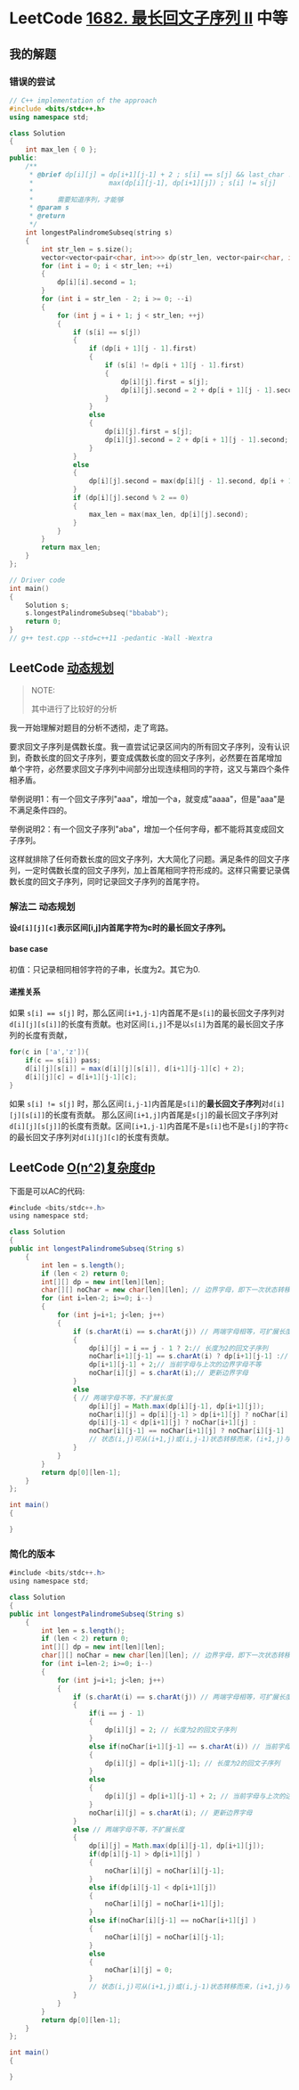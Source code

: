 # LeetCode [1682. 最长回文子序列 II](https://leetcode.cn/problems/longest-palindromic-subsequence-ii/) 中等



## 我的解题

### 错误的尝试

```C++
// C++ implementation of the approach
#include <bits/stdc++.h>
using namespace std;

class Solution
{
	int max_len { 0 };
public:
	/**
	 * @brief dp[i][j] = dp[i+1][j-1] + 2 ; s[i] == s[j] && last_char != s[i]
	 * 					 max(dp[i][j-1], dp[i+1][j]) ; s[i] != s[j]
	 *
	 * 		需要知道序列，才能够
	 * @param s
	 * @return
	 */
	int longestPalindromeSubseq(string s)
	{
		int str_len = s.size();
		vector<vector<pair<char, int>>> dp(str_len, vector<pair<char, int>>(str_len, { 0, 0 }));
		for (int i = 0; i < str_len; ++i)
		{
			dp[i][i].second = 1;
		}
		for (int i = str_len - 2; i >= 0; --i)
		{
			for (int j = i + 1; j < str_len; ++j)
			{
				if (s[i] == s[j])
				{
					if (dp[i + 1][j - 1].first)
					{
						if (s[i] != dp[i + 1][j - 1].first)
						{
							dp[i][j].first = s[j];
							dp[i][j].second = 2 + dp[i + 1][j - 1].second;
						}
					}
					else
					{
						dp[i][j].first = s[j];
						dp[i][j].second = 2 + dp[i + 1][j - 1].second;
					}
				}
				else
				{
					dp[i][j].second = max(dp[i][j - 1].second, dp[i + 1][j].second);
				}
				if (dp[i][j].second % 2 == 0)
				{
					max_len = max(max_len, dp[i][j].second);
				}
			}
		}
		return max_len;
	}
};

// Driver code
int main()
{
	Solution s;
	s.longestPalindromeSubseq("bbabab");
	return 0;
}
// g++ test.cpp --std=c++11 -pedantic -Wall -Wextra

```



## LeetCode [动态规划](https://leetcode.cn/problems/longest-palindromic-subsequence-ii/solution/dong-tai-gui-hua-by-jason-2-9z6w/)

> NOTE: 
>
> 其中进行了比较好的分析

我一开始理解对题目的分析不透彻，走了弯路。

要求回文子序列是偶数长度。我一直尝试记录区间内的所有回文子序列，没有认识到，奇数长度的回文子序列，要变成偶数长度的回文子序列，必然要在首尾增加
单个字符，必然要求回文子序列中间部分出现连续相同的字符，这又与第四个条件相矛盾。

举例说明1：有一个回文子序列"aaa"，增加一个a，就变成"aaaa"，但是"aaa"是不满足条件四的。

举例说明2：有一个回文子序列"aba"，增加一个任何字母，都不能将其变成回文子序列。

这样就排除了任何奇数长度的回文子序列，大大简化了问题。满足条件的回文子序列，一定时偶数长度的回文子序列，加上首尾相同字符形成的。这样只需要记录偶数长度的回文子序列，同时记录回文子序列的首尾字符。

### 解法二 动态规划

**设`d[i][j][c]`表示区间[i,j]内首尾字符为c时的最长回文子序列。**

#### base case

初值：只记录相同相邻字符的子串，长度为2。其它为0.

#### 递推关系

如果 `s[i] == s[j]` 时，那么区间`[i+1,j-1]`内首尾不是`s[i]`的最长回文子序列对`d[i][j][s[i]]`的长度有贡献。也对区间`[i,j]`不是以`s[i]`为首尾的最长回文子序列的长度有贡献，

```java
for(c in ['a','z']){
    if(c == s[i]) pass;
    d[i][j][s[i]] = max(d[i][j][s[i]], d[i+1][j-1][c] + 2);
    d[i][j][c] = d[i+1][j-1][c];
}
```

如果 `s[i] != s[j]` 时，那么区间`[i,j-1]`内首尾是`s[i]`的**最长回文子序列**对`d[i][j][s[i]]`的长度有贡献。
那么区间`[i+1,j]`内首尾是`s[j]`的最长回文子序列对`d[i][j][s[j]]`的长度有贡献。区间`[i+1,j-1]`内首尾不是`s[i]`也不是`s[j]`的字符`c`的最长回文子序列对`d[i][j][c]`的长度有贡献。



## LeetCode [O(n^2)复杂度dp](https://leetcode.cn/problems/longest-palindromic-subsequence-ii/solution/on2fu-za-de-dp-by-xhzhang-l83r/)

下面是可以AC的代码:

```Java
#include <bits/stdc++.h>
using namespace std;

class Solution
{
public int longestPalindromeSubseq(String s)
	{
		int len = s.length();
		if (len < 2) return 0;
		int[][] dp = new int[len][len];
		char[][] noChar = new char[len][len]; // 边界字母，即下一次状态转移不能选择的字母
		for (int i=len-2; i>=0; i--)
		{
			for (int j=i+1; j<len; j++)
			{
				if (s.charAt(i) == s.charAt(j)) // 两端字母相等，可扩展长度
				{ 
					dp[i][j] = i == j - 1 ? 2:// 长度为2的回文子序列
					noChar[i+1][j-1] == s.charAt(i) ? dp[i+1][j-1] :// 当前字母与上次的边界字母相等
					dp[i+1][j-1] + 2;// 当前字母与上次的边界字母不等
					noChar[i][j] = s.charAt(i);// 更新边界字母
				}
				else
				{ // 两端字母不等，不扩展长度
					dp[i][j] = Math.max(dp[i][j-1], dp[i+1][j]);
					noChar[i][j] = dp[i][j-1] > dp[i+1][j] ? noChar[i][j-1] :
					dp[i][j-1] < dp[i+1][j] ? noChar[i+1][j] :
					noChar[i][j-1] == noChar[i+1][j] ? noChar[i][j-1] : 0;
					// 状态(i,j)可从(i+1,j)或(i,j-1)状态转移而来，(i+1,j)与(i,j-1)状态的边界字母不等时，(i,j)可取任一个，那么下次扩展长度便可以以任意字母扩展
				}
			}
		}
		return dp[0][len-1];
	}
};

int main()
{

}

```



### 简化的版本



```Java
#include <bits/stdc++.h>
using namespace std;

class Solution
{
public int longestPalindromeSubseq(String s)
	{
		int len = s.length();
		if (len < 2) return 0;
		int[][] dp = new int[len][len];
		char[][] noChar = new char[len][len]; // 边界字母，即下一次状态转移不能选择的字母
		for (int i=len-2; i>=0; i--)
		{
			for (int j=i+1; j<len; j++)
			{
				if (s.charAt(i) == s.charAt(j)) // 两端字母相等，可扩展长度
				{
					if(i == j - 1)
					{
						dp[i][j] = 2; // 长度为2的回文子序列
					}
					else if(noChar[i+1][j-1] == s.charAt(i)) // 当前字母与上次的边界字母相等
					{
						dp[i][j] = dp[i+1][j-1]; // 长度为2的回文子序列
					}
					else
					{
						dp[i][j] = dp[i+1][j-1] + 2; // 当前字母与上次的边界字母不等
					}
					noChar[i][j] = s.charAt(i); // 更新边界字母
				}
				else // 两端字母不等，不扩展长度
				{
					dp[i][j] = Math.max(dp[i][j-1], dp[i+1][j]);
					if(dp[i][j-1] > dp[i+1][j] )
					{
						noChar[i][j] = noChar[i][j-1];
					}
					else if(dp[i][j-1] < dp[i+1][j])
					{
						noChar[i][j] = noChar[i+1][j];
					}
					else if(noChar[i][j-1] == noChar[i+1][j] )
					{
						noChar[i][j] = noChar[i][j-1];
					}
					else
					{
						noChar[i][j] = 0;
					}
					// 状态(i,j)可从(i+1,j)或(i,j-1)状态转移而来，(i+1,j)与(i,j-1)状态的边界字母不等时，(i,j)可取任一个，那么下次扩展长度便可以以任意字母扩展
				}
			}
		}
		return dp[0][len-1];
	}
};

int main()
{

}

```

